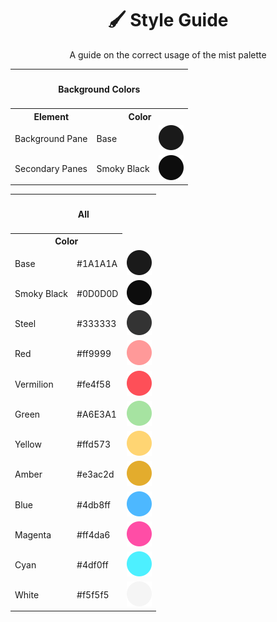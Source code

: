 <h1 align="center">
  🖌️ Style Guide
</h1>
<p align="center">
A guide on the correct usage of the mist palette
</p>

<table>
    <tr>
        <th colspan="3" align="center"><h4>Background Colors</h4></th>
    </tr>
    <tr>
        <th>Element</th>
        <th colspan="2">Color</th>
    </tr>
    <tr>
        <td>Background Pane</td>
        <td>Base</td>
        <td>
            <img src="./svgs/base.svg" />
        </td>
    </tr>
    <tr>
        <td>Secondary Panes</td>
        <td>Smoky Black</td>
        <td>
            <img src="./svgs/smoky_black.svg" />
        </td>
    </tr>
</table>

<table>
    <tr>
        <th colspan="3" align="center"><h4>All</h4></th>
    </tr>
    <tr>
        <th colspan="2">Color</th>
    </tr>
    <tr>
        <td>Base</td>
        <td>#1A1A1A</td>
        <td>
            <img src="./svgs/base.svg" />
        </td>
    </tr>
    <tr>
        <td>Smoky Black</td>
        <td>#0D0D0D</td>
        <td>
            <img src="./svgs/smoky_black.svg" />
        </td>
    </tr>
    <tr>
        <td>Steel</td>
        <td>#333333</td>
        <td>
            <img src="./svgs/steel.svg" />
        </td>
    </tr>
    <tr>
        <td>Red</td>
        <td>#ff9999</td>
        <td>
            <img src="./svgs/red.svg" />
        </td>
    </tr>
    <tr>
        <td>Vermilion</td>
        <td>#fe4f58</td>
        <td>
            <img src="./svgs/vermilion.svg" />
        </td>
    </tr>
    <tr>
        <td>Green</td>
        <td>#A6E3A1</td>
        <td>
            <img src="./svgs/green.svg" />
        </td>
    </tr>
    <tr>
        <td>Yellow</td>
        <td>#ffd573</td>
        <td>
            <img src="./svgs/yellow.svg" />
        </td>
    </tr>
    <tr>
        <td>Amber</td>
        <td>#e3ac2d</td>
        <td>
            <img src="./svgs/amber.svg" />
        </td>
    </tr>
    <tr>
        <td>Blue</td>
        <td>#4db8ff</td>
        <td>
            <img src="./svgs/blue.svg" />
        </td>
    </tr>
    <tr>
        <td>Magenta</td>
        <td>#ff4da6</td>
        <td>
            <img src="./svgs/magenta.svg" />
        </td>
    </tr>
    <tr>
        <td>Cyan</td>
        <td>#4df0ff</td>
        <td>
            <img src="./svgs/cyan.svg" />
        </td>
    </tr>
    <tr>
        <td>White</td>
        <td>#f5f5f5</td>
        <td>
            <img src="./svgs/white.svg" />
        </td>
    </tr>
</table>
